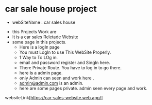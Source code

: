 # car sale house  project
-  webSiteName : car sales house
*  this Projects Work are
*  It is a car sales Reletade Website
*  some page in this projects.
   *  Here is a logIn page 
   *  You must LogIn to use This WebSite Properly.
   *  1 Way to To LOg in.
   *  email and password register and SingIn here.
   *  There Private Route. You have to log in to go there.
   *  here is a admin page.
   *  only Admin can seen and work here .
   *  admin@admin.com is an admin.
   *  here are some pages  private. admin seen every page and work.

   
  websiteLink[https://car-sales-website.web.app/]